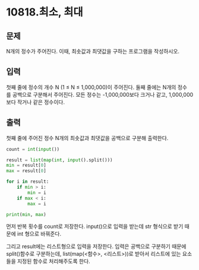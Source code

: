 # 10818.최소, 최대

## 문제

N개의 정수가 주어진다. 이때, 최솟값과 최댓값을 구하는 프로그램을 작성하시오.

## 입력

첫째 줄에 정수의 개수 N (1 ≤ N ≤ 1,000,000)이 주어진다. 둘째 줄에는 N개의 정수를 공백으로 구분해서 주어진다. 모든 정수는 -1,000,000보다 크거나 같고, 1,000,000보다 작거나 같은 정수이다.

## 출력

첫째 줄에 주어진 정수 N개의 최솟값과 최댓값을 공백으로 구분해 출력한다.

```python
count = int(input())

result = list(map(int, input().split()))
min = result[0]
max = result[0]

for i in result:
    if min > i:
        min = i
    if max < i:
        max = i

print(min, max)
```

먼저 반복 횟수를 count로 저장한다. input()으로 입력을 받는데 str 형식으로 받기 때문에 int 형으로 바꿔준다.

그리고 result에는 리스트형으로 입력을 저장한다. 입력은 공백으로 구분하기 때문에 split()함수로 구분하는데, list(map(<함수>, <리스트>))로 받아서 리스트에 있는 요소들을 지정된  함수로 처리해주도록 한다.